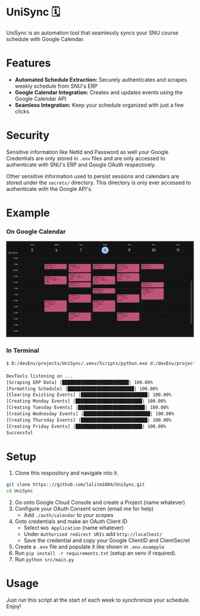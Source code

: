 # UniSync 🗓️

UniSync is an automation tool that seamlessly syncs your SNU course schedule with Google Calendar.

# Features
- **Automated Schedule Extraction:** Securely authenticates and scrapes weekly schedule from SNU's ERP
- **Google Calendar Integration:** Creates and updates events using the Google Calendar API
- **Seamless Integration:** Keep your schedule organized with just a few clicks

# Security
Sensitive information like NetId and Password as well your Google Credentials are only stored in `.env` files and are only accessed to authenticate with SNU's ERP and Google OAuth respectively.

Other sensitive information used to persist sessions and calendars are stored under the `secrets/` directory. This directory is only ever accessed to authenticate with the Google API's.

# Example
### On Google Calendar
![Google Caledar Example](assets/gcal.png)

### In Terminal
```bash
$ D:/devEnv/projects/UniSync/.venv/Scripts/python.exe d:/devEnv/projects/UniSync/src/main.py

DevTools listening on ...
[Scraping ERP Data] |█████████████████████████| 100.00%
[Formatting Schedule] |█████████████████████████| 100.00%
[Clearing Existing Events] |█████████████████████████| 100.00%
[Creating Monday Events] |█████████████████████████| 100.00%
[Creating Tuesday Events] |█████████████████████████| 100.00%
[Creating Wednesday Events] |█████████████████████████| 100.00%
[Creating Thursday Events] |█████████████████████████| 100.00%
[Creating Friday Events] |█████████████████████████| 100.00%
Successful
```

# Setup
1. Clone this respository and navigate into it.
```bash
git clone https:://github.com/lalitm1004/UniSync.git
cd UniSync
```
2. Go onto Google Cloud Console and create a Project (name whatever)
3. Configure your OAuth Consent scren (email me for help)
    - Add `./auth/calendar` to your scopes
4. Goto credentials and make an OAuth Client ID
    - Select `Web Application` (name whatever)
    - Under `Authorized redirect URIs` add `http://localhost/`
    - Save the credential and copy your Google ClientID and ClientSecret
5. Create a `.env` file and populate it like shown in `.env.exampple`
6. Run `pip install -r requirements.txt` (setup an venv if required).
7. Run `python src/main.py`

# Usage
Just run this script at the start of each week to synchronize your schedule. Enjoy!